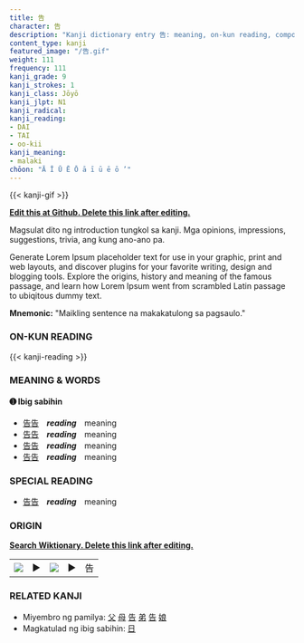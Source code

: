 ```yaml
---
title: 告
character: 告
description: "Kanji dictionary entry 告: meaning, on-kun reading, compounds, origin, related kanji"
content_type: kanji
featured_image: "/告.gif"
weight: 111
frequency: 111
kanji_grade: 9
kanji_strokes: 1
kanji_class: Jōyō
kanji_jlpt: N1
kanji_radical: 
kanji_reading: 
- DAI
- TAI
- oo-kii
kanji_meaning:
- malaki
chōon: "Ā Ī Ū Ē Ō ā ī ū ē ō ’"
---
```

[//]: # (Don't edit the line below. Kanji animated GIF code is automatically generated.)
{{< kanji-gif >}}

[//]: # (Edit below this line.)

**[Edit this at Github. Delete this link after editing.](https://github.com/tim0g/tim/tree/main/content/kanji/告/index.md)**

Magsulat dito ng introduction tungkol sa kanji. Mga opinions, impressions, suggestions, trivia, ang kung ano-ano pa.

Generate Lorem Ipsum placeholder text for use in your graphic, print and web layouts, and discover plugins for your favorite writing, design and blogging tools. Explore the origins, history and meaning of the famous passage, and learn how Lorem Ipsum went from scrambled Latin passage to ubiqitous dummy text.
 
**Mnemonic:** "Maikling sentence na makakatulong sa pagsaulo."

### ON-KUN READING

[//]: # (Don't edit the line below. ON-KUN READING code is automatically generated.)
{{< kanji-reading >}}

### MEANING & WORDS

#### ➊ **Ibig sabihin**
  - [告](../告)[告](../告)　***reading***　meaning
  - [告](../告)[告](../告)　***reading***　meaning
  - [告](../告)[告](../告)　***reading***　meaning
  - [告](../告)[告](../告)　***reading***　meaning

### SPECIAL READING
  - [告](../告)[告](../告)　***reading***　meaning

### ORIGIN

**[Search Wiktionary. Delete this link after editing.](https://wiktionary.org/wiki/告)**
<table class="kanji-table"><tr><td>
<img src="60px-告-bronze.svg.png">
</td><td>▶</td><td>
<img src="60px-告-oracle.svg.png">
</td><td>▶</td>
<td class="kanji-origin">告</td>
</tr></table>

### RELATED KANJI
- Miyembro ng pamilya: [父](../父) [母](../母) [告](../告) [弟](../弟) [告](../告) [娘](../娘)
- Magkatulad ng ibig sabihin: [日](../日)
